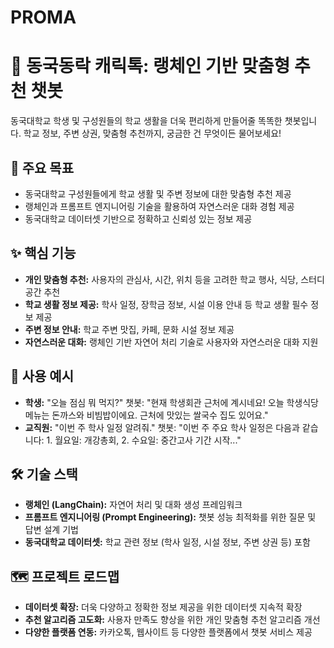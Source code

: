 # PROMA

# 🤖 동국동락 캐릭톡: 랭체인 기반 맞춤형 추천 챗봇

동국대학교 학생 및 구성원들의 학교 생활을 더욱 편리하게 만들어줄 똑똑한 챗봇입니다. 학교 정보, 주변 상권, 맞춤형 추천까지, 궁금한 건 무엇이든 물어보세요!

## 🎯 주요 목표

* 동국대학교 구성원들에게 학교 생활 및 주변 정보에 대한 맞춤형 추천 제공
* 랭체인과 프롬프트 엔지니어링 기술을 활용하여 자연스러운 대화 경험 제공
* 동국대학교 데이터셋 기반으로 정확하고 신뢰성 있는 정보 제공

## ✨ 핵심 기능

* **개인 맞춤형 추천:** 사용자의 관심사, 시간, 위치 등을 고려한 학교 행사, 식당, 스터디 공간 추천
* **학교 생활 정보 제공:** 학사 일정, 장학금 정보, 시설 이용 안내 등 학교 생활 필수 정보 제공
* **주변 정보 안내:** 학교 주변 맛집, 카페, 문화 시설 정보 제공
* **자연스러운 대화:** 랭체인 기반 자연어 처리 기술로 사용자와 자연스러운 대화 지원

## 🚀 사용 예시

* **학생:** "오늘 점심 뭐 먹지?" 챗봇: "현재 학생회관 근처에 계시네요! 오늘 학생식당 메뉴는 돈까스와 비빔밥이에요. 근처에 맛있는 쌀국수 집도 있어요."
* **교직원:** "이번 주 학사 일정 알려줘." 챗봇: "이번 주 주요 학사 일정은 다음과 같습니다: 1. 월요일: 개강총회, 2. 수요일: 중간고사 기간 시작..."

## 🛠️ 기술 스택

* **랭체인 (LangChain):** 자연어 처리 및 대화 생성 프레임워크
* **프롬프트 엔지니어링 (Prompt Engineering):** 챗봇 성능 최적화를 위한 질문 및 답변 설계 기법
* **동국대학교 데이터셋:** 학교 관련 정보 (학사 일정, 시설 정보, 주변 상권 등) 포함

## 🗺️ 프로젝트 로드맵

* **데이터셋 확장:** 더욱 다양하고 정확한 정보 제공을 위한 데이터셋 지속적 확장
* **추천 알고리즘 고도화:** 사용자 만족도 향상을 위한 개인 맞춤형 추천 알고리즘 개선
* **다양한 플랫폼 연동:** 카카오톡, 웹사이트 등 다양한 플랫폼에서 챗봇 서비스 제공

